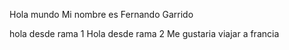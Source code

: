 Hola mundo
Mi nombre es Fernando Garrido

hola desde rama 1
Hola desde rama 2
Me gustaria viajar a francia

